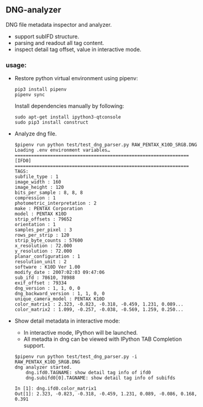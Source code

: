 DNG-analyzer
---------------
DNG file metadata inspector and analyzer.
- support subIFD structure.
- parsing and readout all tag content.
- inspect detail tag offset, value in interactive mode.

### usage:
- Restore python virtual environment using pipenv:

    ```
    pip3 install pipenv
    pipenv sync
    ```
  Install dependencies manually by following:
    ```
    sudo apt-get install ipython3-qtconsole
    sudo pip3 install construct
    ```
- Analyze dng file.

    ```
    $pipenv run python test/test_dng_parser.py RAW_PENTAX_K10D_SRGB.DNG       
    Loading .env environment variables…
    ================================================================
    [IFD0]
    ================================================================
    TAGS:
    subfile_type : 1 
    image_width : 160 
    image_height : 120 
    bits_per_sample : 8, 8, 8 
    compression : 1 
    photometric_interpretation : 2 
    make : PENTAX Corporation 
    model : PENTAX K10D        
    strip_offsets : 79652 
    orientation : 1 
    samples_per_pixel : 3 
    rows_per_strip : 120 
    strip_byte_counts : 57600 
    x_resolution : 72.000 
    y_resolution : 72.000 
    planar_configuration : 1 
    resolution_unit : 2 
    software : K10D Ver 1.00          
    modify_date : 2007:02:03 09:47:06
    sub_ifd : 78610, 78988 
    exif_offset : 79334 
    dng_version : 1, 1, 0, 0 
    dng_backward_version : 1, 1, 0, 0 
    unique_camera_model : PENTAX K10D
    color_matrix1 : 2.323, -0.823, -0.318, -0.459, 1.231, 0.089... 
    color_matrix2 : 1.099, -0.257, -0.038, -0.569, 1.259, 0.250... 
    ```
- Show detail metadata in interactive mode:
    - In interactive mode, IPython will be launched. 
    - All metadta in dng can be viewed with IPython TAB Completion support.
    ```
    $pipenv run python test/test_dng_parser.py -i RAW_PENTAX_K10D_SRGB.DNG
    dng analyzer started.
        dng.ifd0.TAGNAME: show detail tag info of ifd0
        dng.subifd0[0].TAGNAME: show detail tag info of subifds
    
    In [1]: dng.ifd0.color_matrix1                                                                                                                                                                                      
    Out[1]: 2.323, -0.823, -0.318, -0.459, 1.231, 0.089, -0.086, 0.168, 0.391
    ```
